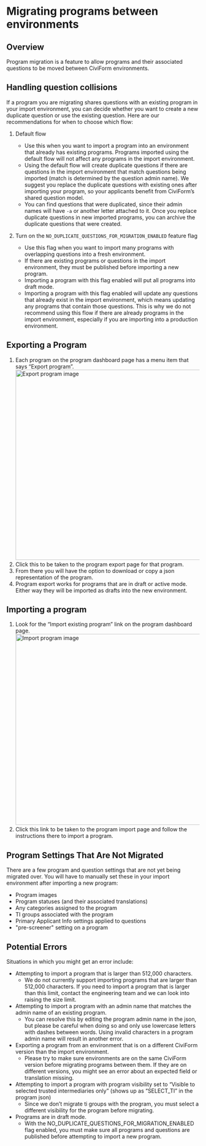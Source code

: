 # Migrating programs between environments

## Overview

Program migration is a feature to allow programs and their associated questions to be moved between CiviForm environments.

## Handling question collisions

If a program you are migrating shares questions with an existing program in your import environment, you can decide whether you want to create a new duplicate question or use the existing question. Here are our recommendations for when to choose which flow:

1. Default flow
   - Use this when you want to import a program into an environment that already has existing programs. Programs imported using the default flow will not affect any programs in the import environment.
   - Using the default flow will create duplicate questions if there are questions in the import environment that match questions being imported (match is determined by the question admin name). We suggest you replace the duplicate questions with existing ones after importing your program, so your applicants benefit from CiviForm’s shared question model.
   - You can find questions that were duplicated, since their admin names will have `-a` or another letter attached to it. Once you replace duplicate questions in new imported programs, you can archive the duplicate questions that were created.

2. Turn on the `NO_DUPLICATE_QUESTIONS_FOR_MIGRATION_ENABLED` feature flag
   - Use this flag when you want to import many programs with overlapping questions into a fresh environment.
   - If there are existing programs or questions in the import environment, they must be published before importing a new program.
   - Importing a program with this flag enabled will put all programs into draft mode.
   - Importing a program with this flag enabled will update any questions that already exist in the import environment, which means updating any programs that contain those questions. This is why we do not recommend using this flow if there are already programs in the import environment, especially if you are importing into a production environment.
  
## Exporting a Program

1. Each program on the program dashboard page has a menu item that says “Export program”.
   <img width="496" alt="Export program image" src="https://github.com/user-attachments/assets/9a415c91-8ceb-4395-ad0a-6e69100e0e1d">
2. Click this to be taken to the program export page for that program.
3. From there you will have the option to download or copy a json representation of the program.
4. Program export works for programs that are in draft or active mode. Either way they will be imported as drafts into the new environment.

## Importing a program

1. Look for the “Import existing program” link on the program dashboard page.
   <img width="498" alt="Import program image" src="https://github.com/user-attachments/assets/9554f809-cc4a-4743-a545-83727ad126c7">
2. Click this link to be taken to the program import page and follow the instructions there to import a program.

## Program Settings That Are Not Migrated

There are a few program and question settings that are not yet being migrated over. You will have to manually set these in your import environment after importing a new program:

- Program images
- Program statuses (and their associated translations)
- Any categories assigned to the program
- TI groups associated with the program
- Primary Applicant Info settings applied to questions
- "pre-screener" setting on a program

## Potential Errors

Situations in which you might get an error include:

- Attempting to import a program that is larger than 512,000 characters.
  - We do not currently support importing programs that are larger than 512,000 characters. If you need to import a program that is larger than this limit, contact the engineering team and we can look into raising the size limit.
- Attempting to import a program with an admin name that matches the admin name of an existing program.
  - You can resolve this by editing the program admin name in the json, but please be careful when doing so and only use lowercase letters with dashes between words. Using invalid characters in a program admin name will result in another error.
- Exporting a program from an environment that is on a different CiviForm version than the import environment.
  - Please try to make sure environments are on the same CiviForm version before migrating programs between them. If they are on different versions, you might see an error about an expected field or translation missing.
- Attempting to import a program with program visibility set to “Visible to selected trusted intermediaries only” (shows up as “SELECT_TI” in the program json)
  - Since we don’t migrate ti groups with the program, you must select a different visibility for the program before migrating.
- Programs are in draft mode.
  - With the NO_DUPLICATE_QUESTIONS_FOR_MIGRATION_ENABLED flag enabled, you must make sure all programs and questions are published before attempting to import a new program.
